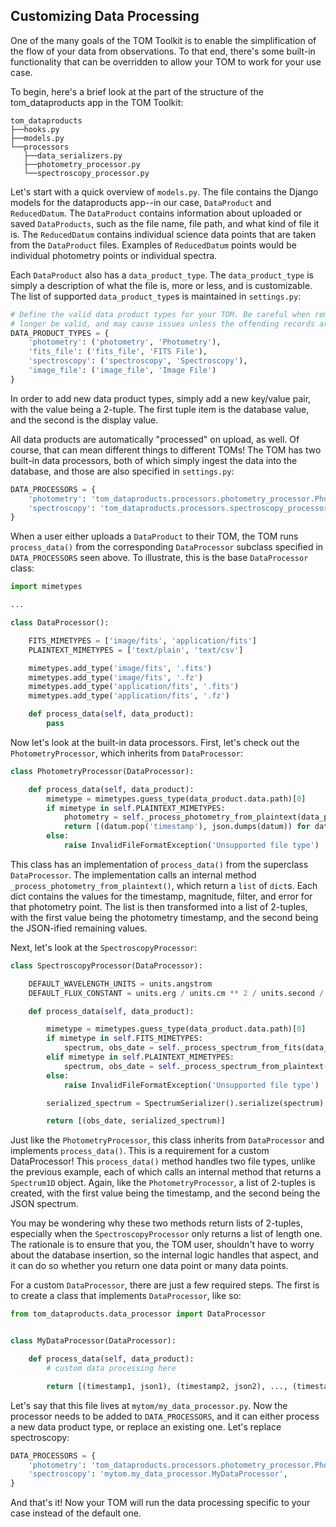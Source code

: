 Customizing Data Processing
---------------------------

One of the many goals of the TOM Toolkit is to enable the simplification of the flow of your data from observations. To
that end, there's some built-in functionality that can be overridden to allow your TOM to work for your use case.

To begin, here's a brief look at the part of the structure of the tom_dataproducts app in the TOM Toolkit:

```
tom_dataproducts
├──hooks.py
├──models.py
└──processors
   ├──data_serializers.py
   ├──photometry_processor.py
   └──spectroscopy_processor.py
```

Let's start with a quick overview of `models.py`. The file contains the Django models for the dataproducts app--in our
case, `DataProduct` and `ReducedDatum`. The `DataProduct` contains information about uploaded or saved `DataProducts`,
such as the file name, file path, and what kind of file it is. The `ReducedDatum` contains individual science data
points that are taken from the `DataProduct` files. Examples of `ReducedDatum` points would be individual photometry
points or individual spectra.

Each `DataProduct` also has a `data_product_type`. The `data_product_type` is simply a description of what the file is,
more or less, and is customizable. The list of supported `data_product_type`s is maintained in `settings.py`:

```python
# Define the valid data product types for your TOM. Be careful when removing items, as previously valid types will no
# longer be valid, and may cause issues unless the offending records are modified.
DATA_PRODUCT_TYPES = {
    'photometry': ('photometry', 'Photometry'),
    'fits_file': ('fits_file', 'FITS File'),
    'spectroscopy': ('spectroscopy', 'Spectroscopy'),
    'image_file': ('image_file', 'Image File')
}
```

In order to add new data product types, simply add a new key/value pair, with the value being a 2-tuple. The first
tuple item is the database value, and the second is the display value.

All data products are automatically "processed" on upload, as well. Of course, that can mean different things to
different TOMs! The TOM has two built-in data processors, both of which simply ingest the data into the database,
and those are also specified in `settings.py`:

```python
DATA_PROCESSORS = {
    'photometry': 'tom_dataproducts.processors.photometry_processor.PhotometryProcessor',
    'spectroscopy': 'tom_dataproducts.processors.spectroscopy_processor.SpectroscopyProcessor',
}
```

When a user either uploads a `DataProduct` to their TOM, the TOM runs `process_data()` from the corresponding
`DataProcessor` subclass specified in `DATA_PROCESSORS` seen above. To illustrate, this is the base `DataProcessor`
class:

```python
import mimetypes

...

class DataProcessor():

    FITS_MIMETYPES = ['image/fits', 'application/fits']
    PLAINTEXT_MIMETYPES = ['text/plain', 'text/csv']

    mimetypes.add_type('image/fits', '.fits')
    mimetypes.add_type('image/fits', '.fz')
    mimetypes.add_type('application/fits', '.fits')
    mimetypes.add_type('application/fits', '.fz')

    def process_data(self, data_product):
        pass

```

Now let's look at the built-in data processors. First, let's check out the `PhotometryProcessor`, which inherits from
`DataProcessor`:

```python
class PhotometryProcessor(DataProcessor):

    def process_data(self, data_product):
        mimetype = mimetypes.guess_type(data_product.data.path)[0]
        if mimetype in self.PLAINTEXT_MIMETYPES:
            photometry = self._process_photometry_from_plaintext(data_product)
            return [(datum.pop('timestamp'), json.dumps(datum)) for datum in photometry]
        else:
            raise InvalidFileFormatException('Unsupported file type')
```

This class has an implementation of `process_data()` from the superclass `DataProcessor`. The implementation calls an
internal method `_process_photometry_from_plaintext()`, which return a `list` of `dict`s. Each dict contains the values
for the timestamp, magnitude, filter, and error for that photometry point. The list is then transformed into a list of
2-tuples, with the first value being the photometry timestamp, and the second being the JSON-ified remaining values.

Next, let's look at the `SpectroscopyProcessor`:

```python
class SpectroscopyProcessor(DataProcessor):

    DEFAULT_WAVELENGTH_UNITS = units.angstrom
    DEFAULT_FLUX_CONSTANT = units.erg / units.cm ** 2 / units.second / units.angstrom

    def process_data(self, data_product):

        mimetype = mimetypes.guess_type(data_product.data.path)[0]
        if mimetype in self.FITS_MIMETYPES:
            spectrum, obs_date = self._process_spectrum_from_fits(data_product)
        elif mimetype in self.PLAINTEXT_MIMETYPES:
            spectrum, obs_date = self._process_spectrum_from_plaintext(data_product)
        else:
            raise InvalidFileFormatException('Unsupported file type')

        serialized_spectrum = SpectrumSerializer().serialize(spectrum)

        return [(obs_date, serialized_spectrum)]
```

Just like the `PhotometryProcessor`, this class inherits from `DataProcessor` and implements `process_data()`. This is a
requirement for a custom DataProcessor! This `process_data()` method handles two file types, unlike the previous
example, each of which calls an internal method that returns a `Spectrum1D` object. Again, like the
`PhotometryProcessor`, a list of 2-tuples is created, with the first value being the timestamp, and the second being
the JSON spectrum.

You may be wondering why these two methods return lists of 2-tuples, especially when the `SpectroscopyProcessor` only
returns a list of length one. The rationale is to ensure that you, the TOM user, shouldn't have to worry about the
database insertion, so the internal logic handles that aspect, and it can do so whether you return one data point or
many data points.

For a custom `DataProcessor`, there are just a few required steps. The first is to create a class that implements
`DataProcessor`, like so:

```python
from tom_dataproducts.data_processor import DataProcessor


class MyDataProcessor(DataProcessor):

    def process_data(self, data_product):
        # custom data processing here

        return [(timestamp1, json1), (timestamp2, json2), ..., (timestampN, dictN)]
```

Let's say that this file lives at `mytom/my_data_processor.py`. Now the processor needs to be added to
`DATA_PROCESSORS`, and it can either process a new data product type, or replace an existing one. Let's replace
spectroscopy:

```python
DATA_PROCESSORS = {
    'photometry': 'tom_dataproducts.processors.photometry_processor.PhotometryProcessor',
    'spectroscopy': 'mytom.my_data_processor.MyDataProcessor',
}
```

And that's it! Now your TOM will run the data processing specific to your case instead of the default one.
